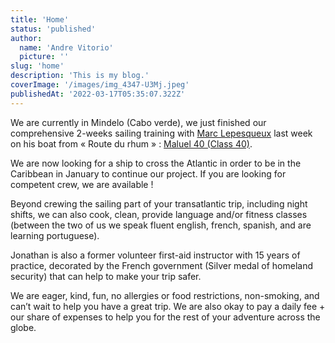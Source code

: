 ```yaml
---
title: 'Home'
status: 'published'
author:
  name: 'Andre Vitorio'
  picture: ''
slug: 'home'
description: 'This is my blog.'
coverImage: '/images/img_4347-U3Mj.jpeg'
publishedAt: '2022-03-17T05:35:07.322Z'
---
```


We are currently in Mindelo (Cabo verde), we just finished our comprehensive 2-weeks sailing training with [Marc Lepesqueux](https://www.routedurhum.com/en/skipper/235) last week on his boat from « Route du rhum » : [Maluel 40 (Class 40)](https://www.marinetraffic.com/en/ais/details/ships/shipid:27/mmsi:228258700/imo:0/vessel:MALUEL40_SENSAT_C40).

We are now looking for a ship to cross the Atlantic in order to be in the Caribbean in January to continue our project. If you are looking for competent crew, we are available !

Beyond crewing the sailing part of your transatlantic trip, including night shifts, we can also cook, clean, provide language and/or fitness classes (between the two of us we speak fluent english, french, spanish, and are learning portuguese).

Jonathan is also a former volunteer first-aid instructor with 15 years of practice, decorated by the French government (Silver medal of homeland security) that can help to make your trip safer.

We are eager, kind, fun, no allergies or food restrictions, non-smoking, and can’t wait to help you have a great trip. We are also okay to pay a daily fee + our share of expenses to help you for the rest of your adventure across the globe.
